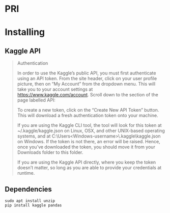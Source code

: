 # PRI

# Installing

## Kaggle API

> Authentication
>
> In order to use the Kaggle’s public API, you must first authenticate using an API token. From the site header, click on your user profile picture, then on “My Account” from the dropdown menu. This will take you to your account settings at https://www.kaggle.com/account. Scroll down to the section of the page labelled API:
> 
> To create a new token, click on the “Create New API Token” button. This will download a fresh authentication token onto your machine.
> 
> If you are using the Kaggle CLI tool, the tool will look for this token at ~/.kaggle/kaggle.json on Linux, OSX, and other UNIX-based operating systems, and at C:\Users\<Windows-username>\\.kaggle\kaggle.json on Windows. If the token is not there, an error will be raised. Hence, once you’ve downloaded the token, you should move it from your Downloads folder to this folder.
>
> If you are using the Kaggle API directly, where you keep the token doesn’t matter, so long as you are able to provide your credentials at runtime.

## Dependencies
```
sudo apt install unzip
pip install kaggle pandas
```